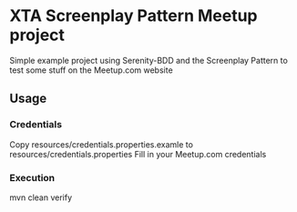 # XTA Screenplay Pattern Meetup project

Simple example project using Serenity-BDD and the Screenplay Pattern to test some stuff on the Meetup.com website

## Usage

### Credentials
Copy resources/credentials.properties.examle to resources/credentials.properties
Fill in your Meetup.com credentials

### Execution
mvn clean verify
